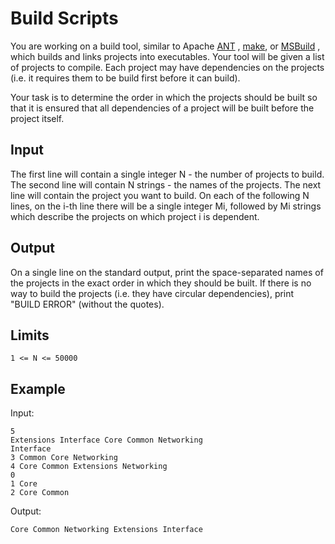 # Build Scripts

You are working on a build tool, similar to Apache [ANT](http://ant.apache.org/)
, [make](https://www.gnu.org/software/make/), or [MSBuild](https://github.com/Microsoft/msbuild)
, which builds and links projects into executables. Your tool will be given
a list of projects to compile. Each project may have dependencies on the
projects (i.e. it requires them to be build first before it can build).

Your task is to determine the order in which the projects should be built
so that it is ensured that all dependencies of a project will be built
before the project itself.

## Input

The first line will contain a single integer N - the number of projects to
build. The second line will contain N strings - the names of the projects.
The next line will contain the project you want to build. On each of the
following N lines, on the i-th line there will be a single integer Mi,
followed by Mi strings which describe the projects on which project i
is dependent.

## Output

On a single line on the standard output, print the space-separated names
of the projects in the exact order in which they should be built. If there
is no way to build the projects (i.e. they have circular dependencies),
print "BUILD ERROR" (without the quotes).

## Limits

```
1 <= N <= 50000
```

## Example

Input:

```
5
Extensions Interface Core Common Networking
Interface
3 Common Core Networking
4 Core Common Extensions Networking
0
1 Core
2 Core Common
```

Output:

```
Core Common Networking Extensions Interface
```
